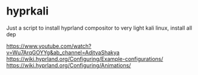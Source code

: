 # hyprkali
Just a script to install hyprland compositor to very light kali linux, install all dep

https://www.youtube.com/watch?v=Wu7ArqGOYYg&ab_channel=AdityaShakya
https://wiki.hyprland.org/Configuring/Example-configurations/
https://wiki.hyprland.org/Configuring/Animations/

